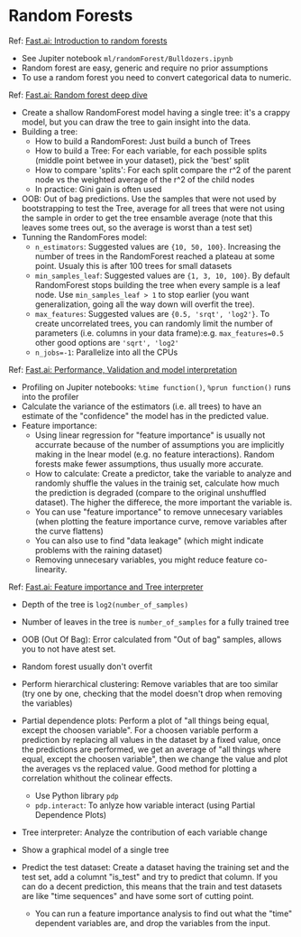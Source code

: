 
# Random Forests

Ref: [Fast.ai: Introduction to random forests](http://course18.fast.ai/lessonsml1/lesson1.html)
- See Jupiter notebook `ml/randomForest/Bulldozers.ipynb`
- Random forest are easy, generic and require no prior assumptions
- To use a random forest you need to convert categorical data to numeric.

Ref: [Fast.ai: Random forest deep dive](http://course18.fast.ai/lessonsml1/lesson2.html)
- Create a shallow RandomForest model having a single tree: it's a crappy model, but you can draw the tree to gain insight into the data.
- Building a tree:
  - How to build a RandomForest: Just build a bunch of Trees
  - How to build a Tree: For each variable, for each possible splits (middle point betwee in your dataset), pick the 'best' split
  - How to compare 'splits': For each split compare the r^2 of the parent node vs the weighted average of the r^2 of the child nodes
  - In practice: Gini gain is often used
- OOB: Out of bag predictions. Use the samples that were not used by bootstrapping to test the Tree, average for all trees that were not using the sample in order to get the tree ensamble average (note that this leaves some trees out, so the average is worst than a test set)
- Tunning the RandomFores model:
	- `n_estimators`: Suggested values are `{10, 50, 100}`. Increasing the number of trees in the RandomForest reached a plateau at some point. Usualy this is after 100 trees for small datasets
	- `min_samples_leaf`: Suggested values are `{1, 3, 10, 100}`. By default RandomForest stops building the tree when every sample is a leaf node. Use `min_samples_leaf > 1` to stop earlier (you want generalization, going all the way down will overfit the tree).
	- `max_features`: Suggested values are `{0.5, 'srqt', 'log2'}`. To create uncorrelated trees, you can randomly limit the number of parameters (i.e. columns in your data frame):e.g. `max_features=0.5` other good options are `'sqrt', 'log2'`
	- `n_jobs=-1`: Parallelize into all the CPUs


Ref: [Fast.ai: Performance, Validation and model interpretation](http://course18.fast.ai/lessonsml1/lesson3.html)
- Profiling on Jupiter notebooks: `%time function()`, `%prun function()` runs into the profiler
- Calculate the variance of the estimators (i.e. all trees) to have an estimate of the "confidence" the model has in the predicted value.
- Feature importance: 
	- Using linear regression for "feature importance" is usually not accurrate because of the number of assumptions you are implicitly making in the lnear model (e.g. no feature interactions). Random forests make fewer assumptions, thus usually more accurate.
	- How to calculate: Create a predictor, take the variable to analyze and randomly shuffle the values in the trainig set, calculate how much the prediction is degraded (compare to the original unshuffled dataset). The higher the differece, the more important the variable is.
	- You can use "feature importance" to remove unnecesary variables (when plotting the feature importance curve, remove variables after the curve flattens)
	- You can also use to find "data leakage" (which might indicate problems with the raining dataset)
	- Removing unnecesary variables, you might reduce feature co-linearity.

Ref: [Fast.ai: Feature importance and Tree interpreter](http://course18.fast.ai/lessonsml1/lesson4.html)
- Depth of the tree is `log2(number_of_samples)`
- Number of leaves in the tree is `number_of_samples` for a fully trained tree
- OOB (Out Of Bag): Error calculated from "Out of bag" samples, allows you to not have  atest set.
- Random forest usually don't overfit
- Perform hierarchical clustering: Remove variables that are too similar (try one by one, checking that the model doesn't drop when removing the variables)
- Partial dependence plots: Perform a plot of "all things being equal, except the choosen variable". For a choosen variable perform a prediction by replacing all values in the dataset by a fixed value, once the predictions are performed, we get an average of "all things where equal, except the choosen variable", then we change the value and plot the averages vs the replaced value. Good method for plotting a correlation whithout the colinear effects.
	- Use Python library `pdp`
	- `pdp.interact`: To anlyze how variable interact (using Partial Dependence Plots)
- Tree interpreter: Analyze the contribution of each variable change
- Show a graphical model of a single tree




- Predict the test dataset: Create a dataset having the training set and the test set, add a columnt "is_test" and try to predict that column. If you can do a decent prediction, this means that the train and test datasets are like "time sequences" and have some sort of cutting point.
	- You can run a feature importance analysis to find out what the "time" dependent variables are, and drop the variables from the input.
	

